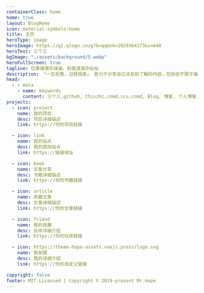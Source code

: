 ```yaml
---
containerClass: home
home: true
layout: BlogHome
icon: material-symbols:home
title: 主页
heroType: image
heroImage: https://q1.qlogo.cn/g?b=qq&nk=2029364173&s=640
heroText: 三个三
bgImage: "./assets/background/5.webp"
heroFullScreen: true
tagline: 往事堪堪亦澜澜，前路漫漫亦灿灿
description: 「一生短暂，过程很美」 致力于分享自己涉及和了解的内容，包括但不限于编程语言、AI体验、世界探索者、极客知识| Exploration & geek enthusiast，Full-stack Front-end Engineer，UX Designer | 与你一起发现更大的世界。
head:
  - - meta
    - name: keywords
      content: 三个三,github, thiszhc,cnmd.icu,cnmd, Blog, 博客, 个人博客, 极客, zhc644322, 开发文档，前端开发，全栈开发，AI体验，世界探索者，极客知识，笔记，学习，分享，技术，编程语言，设计，用户体验，前端工程师，全栈工程师，UX设计师，与你一起发现更大的世界
projects:
  - icon: project
    name: 我的项目
    desc: 项目详细描述
    link: https://你的项目链接

  - icon: link
    name: 我的站点
    desc: 我的其他站点
    link: https://链接地址

  - icon: book
    name: 文章分享
    desc: 书籍详细描述
    link: https://你的书籍链接

  - icon: article
    name: 收藏文章
    desc: 文章详细描述
    link: https://你的文章链接

  - icon: friend
    name: 我的收藏
    desc: 伙伴详细介绍
    link: https://你的伙伴链接

  - icon: https://theme-hope-assets.vuejs.press/logo.svg
    name: 朋友圈
    desc: 我的详细介绍
    link: https://你的自定义链接

copyright: false
footer: MIT Licensed | Copyright © 2019-present Mr.Hope
---
```

